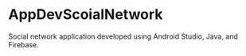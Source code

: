 # AppDevScoialNetwork
Social network application developed using Android Studio, Java, and Firebase.
